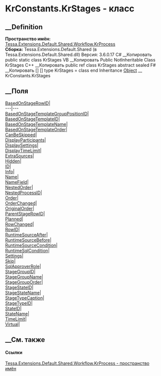 # KrConstants.KrStages - класс
##  __Definition
 **Пространство имён:**
[Tessa.Extensions.Default.Shared.Workflow.KrProcess](N_Tessa_Extensions_Default_Shared_Workflow_KrProcess.htm)  
 **Сборка:** Tessa.Extensions.Default.Shared (в
Tessa.Extensions.Default.Shared.dll) Версия: 3.6.0.17
C# __Копировать
     public static class KrStages
VB __Копировать
     Public NotInheritable Class KrStages
C++ __Копировать
     public ref class KrStages abstract sealed
F# __Копировать
     [<AbstractClassAttribute>]
    [<SealedAttribute>]
    type KrStages = class end
Inheritance
    [Object](https://learn.microsoft.com/dotnet/api/system.object) __ KrConstants.KrStages
##  __Поля
[BasedOnStageRowID](F_Tessa_Extensions_Default_Shared_Workflow_KrProcess_KrConstants_KrStages_BasedOnStageRowID.htm)|  
---|---  
[BasedOnStageTemplateGroupPositionID](F_Tessa_Extensions_Default_Shared_Workflow_KrProcess_KrConstants_KrStages_BasedOnStageTemplateGroupPositionID.htm)|  
[BasedOnStageTemplateID](F_Tessa_Extensions_Default_Shared_Workflow_KrProcess_KrConstants_KrStages_BasedOnStageTemplateID.htm)|  
[BasedOnStageTemplateName](F_Tessa_Extensions_Default_Shared_Workflow_KrProcess_KrConstants_KrStages_BasedOnStageTemplateName.htm)|  
[BasedOnStageTemplateOrder](F_Tessa_Extensions_Default_Shared_Workflow_KrProcess_KrConstants_KrStages_BasedOnStageTemplateOrder.htm)|  
[CanBeSkipped](F_Tessa_Extensions_Default_Shared_Workflow_KrProcess_KrConstants_KrStages_CanBeSkipped.htm)|  
[DisplayParticipants](F_Tessa_Extensions_Default_Shared_Workflow_KrProcess_KrConstants_KrStages_DisplayParticipants.htm)|  
[DisplaySettings](F_Tessa_Extensions_Default_Shared_Workflow_KrProcess_KrConstants_KrStages_DisplaySettings.htm)|  
[DisplayTimeLimit](F_Tessa_Extensions_Default_Shared_Workflow_KrProcess_KrConstants_KrStages_DisplayTimeLimit.htm)|  
[ExtraSources](F_Tessa_Extensions_Default_Shared_Workflow_KrProcess_KrConstants_KrStages_ExtraSources.htm)|  
[Hidden](F_Tessa_Extensions_Default_Shared_Workflow_KrProcess_KrConstants_KrStages_Hidden.htm)|  
[ID](F_Tessa_Extensions_Default_Shared_Workflow_KrProcess_KrConstants_KrStages_ID.htm)|  
[Info](F_Tessa_Extensions_Default_Shared_Workflow_KrProcess_KrConstants_KrStages_Info.htm)|  
[Name](F_Tessa_Extensions_Default_Shared_Workflow_KrProcess_KrConstants_KrStages_Name.htm)|  
[NameField](F_Tessa_Extensions_Default_Shared_Workflow_KrProcess_KrConstants_KrStages_NameField.htm)|  
[NestedOrder](F_Tessa_Extensions_Default_Shared_Workflow_KrProcess_KrConstants_KrStages_NestedOrder.htm)|  
[NestedProcessID](F_Tessa_Extensions_Default_Shared_Workflow_KrProcess_KrConstants_KrStages_NestedProcessID.htm)|  
[Order](F_Tessa_Extensions_Default_Shared_Workflow_KrProcess_KrConstants_KrStages_Order.htm)|  
[OrderChanged](F_Tessa_Extensions_Default_Shared_Workflow_KrProcess_KrConstants_KrStages_OrderChanged.htm)|  
[OriginalOrder](F_Tessa_Extensions_Default_Shared_Workflow_KrProcess_KrConstants_KrStages_OriginalOrder.htm)|  
[ParentStageRowID](F_Tessa_Extensions_Default_Shared_Workflow_KrProcess_KrConstants_KrStages_ParentStageRowID.htm)|  
[Planned](F_Tessa_Extensions_Default_Shared_Workflow_KrProcess_KrConstants_KrStages_Planned.htm)|  
[RowChanged](F_Tessa_Extensions_Default_Shared_Workflow_KrProcess_KrConstants_KrStages_RowChanged.htm)|  
[RowID](F_Tessa_Extensions_Default_Shared_Workflow_KrProcess_KrConstants_KrStages_RowID.htm)|  
[RuntimeSourceAfter](F_Tessa_Extensions_Default_Shared_Workflow_KrProcess_KrConstants_KrStages_RuntimeSourceAfter.htm)|  
[RuntimeSourceBefore](F_Tessa_Extensions_Default_Shared_Workflow_KrProcess_KrConstants_KrStages_RuntimeSourceBefore.htm)|  
[RuntimeSourceCondition](F_Tessa_Extensions_Default_Shared_Workflow_KrProcess_KrConstants_KrStages_RuntimeSourceCondition.htm)|  
[RuntimeSqlCondition](F_Tessa_Extensions_Default_Shared_Workflow_KrProcess_KrConstants_KrStages_RuntimeSqlCondition.htm)|  
[Settings](F_Tessa_Extensions_Default_Shared_Workflow_KrProcess_KrConstants_KrStages_Settings.htm)|  
[Skip](F_Tessa_Extensions_Default_Shared_Workflow_KrProcess_KrConstants_KrStages_Skip.htm)|  
[SqlApproverRole](F_Tessa_Extensions_Default_Shared_Workflow_KrProcess_KrConstants_KrStages_SqlApproverRole.htm)|  
[StageGroupID](F_Tessa_Extensions_Default_Shared_Workflow_KrProcess_KrConstants_KrStages_StageGroupID.htm)|  
[StageGroupName](F_Tessa_Extensions_Default_Shared_Workflow_KrProcess_KrConstants_KrStages_StageGroupName.htm)|  
[StageGroupOrder](F_Tessa_Extensions_Default_Shared_Workflow_KrProcess_KrConstants_KrStages_StageGroupOrder.htm)|  
[StageStateID](F_Tessa_Extensions_Default_Shared_Workflow_KrProcess_KrConstants_KrStages_StageStateID.htm)|  
[StageStateName](F_Tessa_Extensions_Default_Shared_Workflow_KrProcess_KrConstants_KrStages_StageStateName.htm)|  
[StageTypeCaption](F_Tessa_Extensions_Default_Shared_Workflow_KrProcess_KrConstants_KrStages_StageTypeCaption.htm)|  
[StageTypeID](F_Tessa_Extensions_Default_Shared_Workflow_KrProcess_KrConstants_KrStages_StageTypeID.htm)|  
[StateID](F_Tessa_Extensions_Default_Shared_Workflow_KrProcess_KrConstants_KrStages_StateID.htm)|  
[StateName](F_Tessa_Extensions_Default_Shared_Workflow_KrProcess_KrConstants_KrStages_StateName.htm)|  
[TimeLimit](F_Tessa_Extensions_Default_Shared_Workflow_KrProcess_KrConstants_KrStages_TimeLimit.htm)|  
[Virtual](F_Tessa_Extensions_Default_Shared_Workflow_KrProcess_KrConstants_KrStages_Virtual.htm)|  
## __См. также
#### Ссылки
[Tessa.Extensions.Default.Shared.Workflow.KrProcess - пространство
имён](N_Tessa_Extensions_Default_Shared_Workflow_KrProcess.htm)
